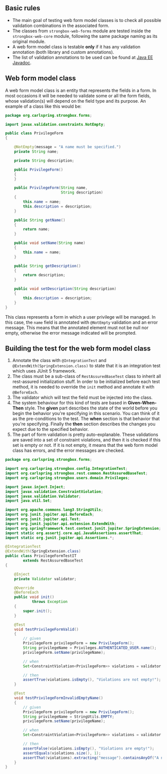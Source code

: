 ## Basic rules

* The main goal of testing web form model classes is to check all possible validation combinations in the associated form.
* The classes from `strongbox-web-forms` module are tested inside the `strongbox-web-core` module, following the same package naming as its original module.
* A web form model class is testable **only** if it has any validation annotation (both library and custom annotations).
* The list of validation annotations to be used can be found at [Java EE Javadoc](https://javaee.github.io/javaee-spec/javadocs/javax/validation/constraints/package-summary.html).

## Web form model class

A web form model class is an entity that represents the fields in a form. In most occasions it will be needed to 
validate some or all the form fields, whose validation(s) will depend on the field type and its purpose. 
An example of a class like this would be:

```java
package org.carlspring.strongbox.forms;

import javax.validation.constraints.NotEmpty;

public class PrivilegeForm
{

    @NotEmpty(message = "A name must be specified.")
    private String name;

    private String description;

    public PrivilegeForm()
    {
    }

    public PrivilegeForm(String name,
                         String description)
    {
        this.name = name;
        this.description = description;
    }

    public String getName()
    {
        return name;
    }

    public void setName(String name)
    {
        this.name = name;
    }

    public String getDescription()
    {
        return description;
    }

    public void setDescription(String description)
    {
        this.description = description;
    }
}
```

This class represents a form in which a user privilege will be managed. In this case, the `name` field is annotated 
with `@NotEmpty` validation and an error message. This means that the annotated element must not be null nor empty, 
otherwise the error message indicated will be prompted.

## Building the test for the web form model class

1. Annotate the class with `@IntegrationTest` and `@ExtendWith(SpringExtension.class)` to state that it is an 
   integration test which uses JUnit 5 framework.
2. The class must be a sub-class of `RestAssuredBaseTest` class to inherit all rest-assured initialization stuff. 
   In order to be initialized before each test method, it is needed to override the `init` method and annotate it with `@BeforeEach`.
3. The validator which will test the field must be injected into the class.
4. The system behaviour for this kind of tests are based in **Given-When-Then** style. The **given** part describes 
   the state of the world before you begin the behavior you're specifying in this scenario. You can think of it as the 
   pre-conditions to the test. The **when** section is that behavior that you're specifying. 
   Finally the **then** section describes the changes you expect due to the specified behavior.
5. The part of form validation is pretty auto-explanable. These validations are saved into a set of 
   constraint violations, and then it is checked if this set is empty or not. If it is not empty, it means 
   that the web form model class has errors, and the error messages are checked.

```java
package org.carlspring.strongbox.forms;

import org.carlspring.strongbox.config.IntegrationTest;
import org.carlspring.strongbox.rest.common.RestAssuredBaseTest;
import org.carlspring.strongbox.users.domain.Privileges;

import javax.inject.Inject;
import javax.validation.ConstraintViolation;
import javax.validation.Validator;
import java.util.Set;

import org.apache.commons.lang3.StringUtils;
import org.junit.jupiter.api.BeforeEach;
import org.junit.jupiter.api.Test;
import org.junit.jupiter.api.extension.ExtendWith;
import org.springframework.test.context.junit.jupiter.SpringExtension;
import static org.assertj.core.api.Java6Assertions.assertThat;
import static org.junit.jupiter.api.Assertions.*;

@IntegrationTest
@ExtendWith(SpringExtension.class)
public class PrivilegeFormTestIT
        extends RestAssuredBaseTest
{

    @Inject
    private Validator validator;

    @Override
    @BeforeEach
    public void init()
            throws Exception
    {
        super.init();
    }

    @Test
    void testPrivilegeFormValid()
    {
        // given
        PrivilegeForm privilegeForm = new PrivilegeForm();
        String privilegeName = Privileges.AUTHENTICATED_USER.name();
        privilegeForm.setName(privilegeName);

        // when
        Set<ConstraintViolation<PrivilegeForm>> violations = validator.validate(privilegeForm);

        // then
        assertTrue(violations.isEmpty(), "Violations are not empty!");
    }

    @Test
    void testPrivilegeFormInvalidEmptyName()
    {
        // given
        PrivilegeForm privilegeForm = new PrivilegeForm();
        String privilegeName = StringUtils.EMPTY;
        privilegeForm.setName(privilegeName);

        // when
        Set<ConstraintViolation<PrivilegeForm>> violations = validator.validate(privilegeForm);

        // then
        assertFalse(violations.isEmpty(), "Violations are empty!");
        assertEquals(violations.size(), 1);
        assertThat(violations).extracting("message").containsAnyOf("A name must be specified.");
    }
}
```
